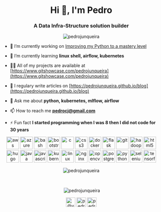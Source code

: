 <h1 align="center">Hi 👋, I'm Pedro</h1>
<h3 align="center">A Data Infra-Structure solution builder</h3>

<p align="center"> <img src="https://komarev.com/ghpvc/?username=pedrojunqueira" alt="pedrojunqueira" /> </p>

- 🔭 I’m currently working on [Improving my Python to a mastery level](pybit.es)

- 🌱 I’m currently learning **linux shell, airflow, kubernetes**

- 👨‍💻 All of my projects are available at [https://www.gitshowcase.com/pedrojunqueira](https://www.gitshowcase.com/pedrojunqueira)

- 📝 I regulary write articles on [https://pedrojunqueira.github.io/blog](https://pedrojunqueira.github.io/blog)

- 💬 Ask me about **python, kubernetes, mlflow, airflow**

- 📫 How to reach me **pedrocj@gmail.com**

- ⚡ Fun fact **I started programming when I was 8 then I did not code for 30 years**

<p align="center"><img src="https://devicons.github.io/devicon/devicon.git/icons/amazonwebservices/amazonwebservices-original-wordmark.svg" alt="aws" width="40" height="40"/> <img src="https://www.vectorlogo.zone/logos/microsoft_azure/microsoft_azure-icon.svg" alt="azure" width="40" height="40"/> <img src="https://www.vectorlogo.zone/logos/gnu_bash/gnu_bash-icon.svg" alt="bash" width="40" height="40"/> <img src="https://devicons.github.io/devicon/devicon.git/icons/bootstrap/bootstrap-plain.svg" alt="bootstrap" width="40" height="40"/> <img src="https://devicons.github.io/devicon/devicon.git/icons/c/c-original.svg" alt="c" width="40" height="40"/> <img src="https://devicons.github.io/devicon/devicon.git/icons/css3/css3-original-wordmark.svg" alt="css3" width="40" height="40"/> <img src="https://devicons.github.io/devicon/devicon.git/icons/docker/docker-original-wordmark.svg" alt="docker" width="40" height="40"/> <img src="https://www.vectorlogo.zone/logos/pocoo_flask/pocoo_flask-icon.svg" alt="flask" width="40" height="40"/> <img src="https://www.vectorlogo.zone/logos/git-scm/git-scm-icon.svg" alt="git" width="40" height="40"/> <img src="https://www.vectorlogo.zone/logos/apache_hadoop/apache_hadoop-icon.svg" alt="hadoop" width="40" height="40"/> <img src="https://devicons.github.io/devicon/devicon.git/icons/html5/html5-original-wordmark.svg" alt="html5" width="40" height="40"/> <img src="https://api.iconify.design/logos-hugo.svg" alt="hugo" width="40" height="40"/> <img src="https://devicons.github.io/devicon/devicon.git/icons/java/java-original-wordmark.svg" alt="java" width="40" height="40"/> <img src="https://devicons.github.io/devicon/devicon.git/icons/javascript/javascript-original.svg" alt="javascript" width="40" height="40"/> <img src="https://www.vectorlogo.zone/logos/kubernetes/kubernetes-icon.svg" alt="kubernetes" width="40" height="40"/> <img src="https://devicons.github.io/devicon/devicon.git/icons/linux/linux-original.svg" alt="linux" width="40" height="40"/> <img src="https://devicons.github.io/devicon/devicon.git/icons/nginx/nginx-original.svg" alt="nginx" width="40" height="40"/> <img src="https://www.vectorlogo.zone/logos/opencv/opencv-icon.svg" alt="opencv" width="40" height="40"/> <img src="https://devicons.github.io/devicon/devicon.git/icons/postgresql/postgresql-original-wordmark.svg" alt="postgresql" width="40" height="40"/> <img src="https://devicons.github.io/devicon/devicon.git/icons/python/python-original.svg" alt="python" width="40" height="40"/> <img src="https://i.ibb.co/9T29DD0/selenium.png" alt="selenium" width="40" height="40"/> <img src="https://www.vectorlogo.zone/logos/tensorflow/tensorflow-icon.svg" alt="tensorflow" width="40" height="40"/></p>

<p align="center"><img align="center" src="https://github-readme-stats.vercel.app/api/top-langs/?username=pedrojunqueira&layout=compact&hide=html" alt="pedrojunqueira" /></p>
<br>
<p align="center">&nbsp;<img align="center" src="https://github-readme-stats.vercel.app/api?username=pedrojunqueira&show_icons=true" alt="pedrojunqueira" /></p>
<p align="center">
<a href="https://twitter.com/@velaepavio" target="blank"><img align="center" src="https://cdn.jsdelivr.net/npm/simple-icons@3.0.1/icons/twitter.svg" alt="@velaepavio" height="30" width="30" /></a>
<a href="https://linkedin.com/in/pedro-junqueira-537184" target="blank"><img align="center" src="https://cdn.jsdelivr.net/npm/simple-icons@3.0.1/icons/linkedin.svg" alt="pedro-junqueira-537184" height="30" width="30" /></a>
<a href="https://kaggle.com/pedrojunqueira" target="blank"><img align="center" src="https://cdn.jsdelivr.net/npm/simple-icons@3.0.1/icons/kaggle.svg" alt="pedrojunqueira" height="30" width="30" /></a>
</p>
